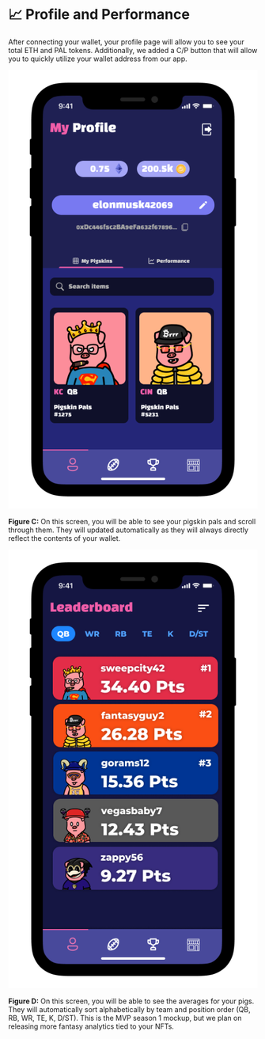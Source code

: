 # 📈 Profile and Performance

After connecting your wallet, your profile page will allow you to see your total ETH and PAL tokens. Additionally, we added a C/P button that will allow you to quickly utilize your wallet address from our app.

![Figure C](.gitbook/assets/image.png)

**Figure C:**  On this screen, you will be able to see your pigskin pals and scroll through them. They will updated automatically as they will always directly reflect the contents of your wallet.



![Figure D](<.gitbook/assets/image (6).png>)

**Figure D:** On this screen, you will be able to see the averages for your pigs. They will automatically sort alphabetically by team and position order (QB, RB, WR, TE, K, D/ST). This is the MVP season 1 mockup, but we plan on releasing more fantasy analytics tied to your NFTs.
